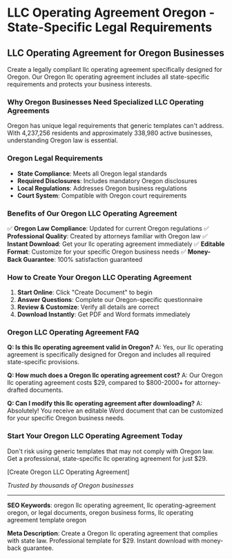 # LLC Operating Agreement Oregon - State-Specific Legal Requirements

## LLC Operating Agreement for Oregon Businesses

Create a legally compliant llc operating agreement specifically designed for Oregon. Our Oregon llc operating agreement includes all state-specific requirements and protects your business interests.

### Why Oregon Businesses Need Specialized LLC Operating Agreements

Oregon has unique legal requirements that generic templates can't address. With 4,237,256 residents and approximately 338,980 active businesses, understanding Oregon law is essential.

### Oregon Legal Requirements

- **State Compliance**: Meets all Oregon legal standards
- **Required Disclosures**: Includes mandatory Oregon disclosures
- **Local Regulations**: Addresses Oregon business regulations
- **Court System**: Compatible with Oregon court requirements

### Benefits of Our Oregon LLC Operating Agreement

✅ **Oregon Law Compliance**: Updated for current Oregon regulations
✅ **Professional Quality**: Created by attorneys familiar with Oregon law
✅ **Instant Download**: Get your llc operating agreement immediately
✅ **Editable Format**: Customize for your specific Oregon business needs
✅ **Money-Back Guarantee**: 100% satisfaction guaranteed

### How to Create Your Oregon LLC Operating Agreement

1. **Start Online**: Click "Create Document" to begin
2. **Answer Questions**: Complete our Oregon-specific questionnaire
3. **Review & Customize**: Verify all details are correct
4. **Download Instantly**: Get PDF and Word formats immediately

### Oregon LLC Operating Agreement FAQ

**Q: Is this llc operating agreement valid in Oregon?**
A: Yes, our llc operating agreement is specifically designed for Oregon and includes all required state-specific provisions.

**Q: How much does a Oregon llc operating agreement cost?**
A: Our Oregon llc operating agreement costs $29, compared to $800-2000+ for attorney-drafted documents.

**Q: Can I modify this llc operating agreement after downloading?**
A: Absolutely! You receive an editable Word document that can be customized for your specific Oregon business needs.

### Start Your Oregon LLC Operating Agreement Today

Don't risk using generic templates that may not comply with Oregon law. Get a professional, state-specific llc operating agreement for just $29.

[Create Oregon LLC Operating Agreement]

*Trusted by thousands of Oregon businesses*

---

**SEO Keywords**: oregon llc operating agreement, llc operating-agreement oregon, or legal documents, oregon business forms, llc operating agreement template oregon

**Meta Description**: Create a Oregon llc operating agreement that complies with state law. Professional template for $29. Instant download with money-back guarantee.
